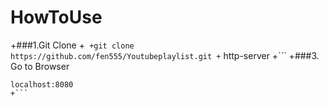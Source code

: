 # HowToUse
 +###1.Git Clone
 +```
 +git clone https://github.com/fen555/Youtubeplaylist.git
 +```
 http-server
 +```
 +###3. Go to Browser
 ```
 localhost:8080
 +```
